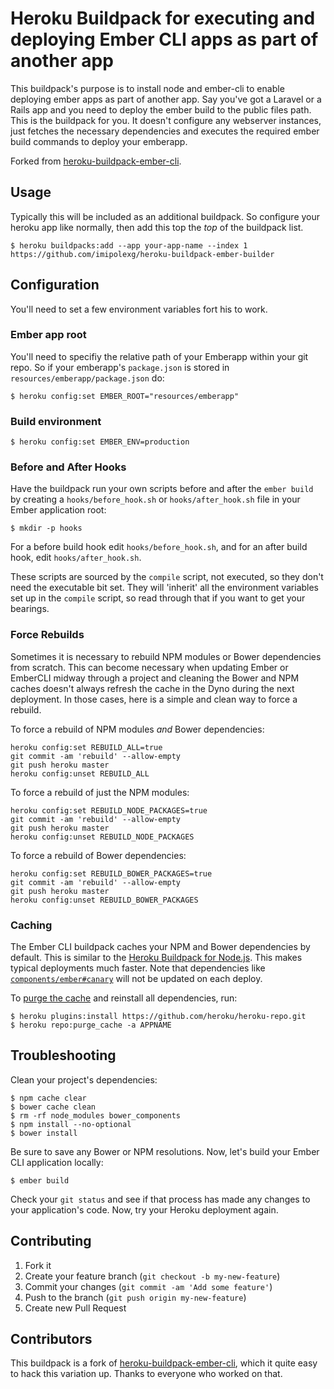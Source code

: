 # Heroku Buildpack for executing and deploying Ember CLI apps as part of another app 

This buildpack's purpose is to install node and ember-cli to enable deploying
ember apps as part of another app. Say you've got a Laravel or a Rails app and
you need to deploy the ember build to the public files path. This is the
buildpack for you. It doesn't configure any webserver instances, just fetches
the necessary dependencies and executes the required ember build commands to
deploy your emberapp.

Forked from
[heroku-buildpack-ember-cli](https://github.com/tonycoco/ember-buildpack-ember-cli).

## Usage

Typically this will be included as an additional buildpack. So configure your
heroku app like normally, then add this top the *top* of the buildpack list.

    $ heroku buildpacks:add --app your-app-name --index 1 https://github.com/imipolexg/heroku-buildpack-ember-builder

## Configuration

You'll need to set a few environment variables fort his to work.

### Ember app root

You'll need to specifiy the relative path of your Emberapp within your git
repo. So if your emberapp's `package.json` is stored in `resources/emberapp/package.json` do:

    $ heroku config:set EMBER_ROOT="resources/emberapp"

### Build environment 

    $ heroku config:set EMBER_ENV=production

### Before and After Hooks

Have the buildpack run your own scripts before and after the `ember build` by
creating a `hooks/before_hook.sh` or `hooks/after_hook.sh` file in your Ember
application root:

    $ mkdir -p hooks

For a before build hook edit `hooks/before_hook.sh`, and for an after build
hook, edit `hooks/after_hook.sh`.

These scripts are sourced by the `compile` script, not executed, so they don't
need the executable bit set. They will 'inherit' all the environment variables
set up in the `compile` script, so read through that if you want to get your
bearings.

### Force Rebuilds

Sometimes it is necessary to rebuild NPM modules or Bower dependencies from
scratch.  This can become necessary when updating Ember or EmberCLI midway
through a project and cleaning the Bower and NPM caches doesn't always refresh
the cache in the Dyno during the next deployment.  In those cases, here is a
simple and clean way to force a rebuild.

To force a rebuild of NPM modules *and* Bower dependencies:

    heroku config:set REBUILD_ALL=true
    git commit -am 'rebuild' --allow-empty
    git push heroku master
    heroku config:unset REBUILD_ALL

To force a rebuild of just the NPM modules:

    heroku config:set REBUILD_NODE_PACKAGES=true
    git commit -am 'rebuild' --allow-empty
    git push heroku master
    heroku config:unset REBUILD_NODE_PACKAGES

To force a rebuild of Bower dependencies:

    heroku config:set REBUILD_BOWER_PACKAGES=true
    git commit -am 'rebuild' --allow-empty
    git push heroku master
    heroku config:unset REBUILD_BOWER_PACKAGES

### Caching

The Ember CLI buildpack caches your NPM and Bower dependencies by default. This
is similar to the [Heroku Buildpack for
Node.js](https://github.com/heroku/heroku-buildpack-nodejs). This makes typical
deployments much faster. Note that dependencies like
[`components/ember#canary`](http://www.ember-cli.com/#using-canary-build-instead-of-release)
will not be updated on each deploy.

To [purge the cache](https://github.com/heroku/heroku-repo#purge_cache) and
reinstall all dependencies, run:

    $ heroku plugins:install https://github.com/heroku/heroku-repo.git
    $ heroku repo:purge_cache -a APPNAME

## Troubleshooting

Clean your project's dependencies:

    $ npm cache clear
    $ bower cache clean
    $ rm -rf node_modules bower_components
    $ npm install --no-optional
    $ bower install

Be sure to save any Bower or NPM resolutions. Now, let's build your Ember CLI
application locally:

    $ ember build

Check your `git status` and see if that process has made any changes to your
application's code. Now, try your Heroku deployment again.

## Contributing

1. Fork it
2. Create your feature branch (`git checkout -b my-new-feature`)
3. Commit your changes (`git commit -am 'Add some feature'`)
4. Push to the branch (`git push origin my-new-feature`)
5. Create new Pull Request

## Contributors

This buildpack is a fork of
[heroku-buildpack-ember-cli](https://github.com/tonycoco/heroku-buildpack-ember-cli),
which it quite easy to hack this variation up. Thanks to everyone who worked on
that. 

